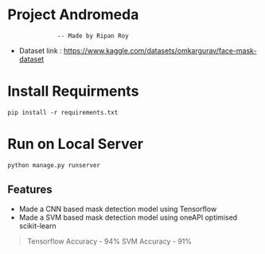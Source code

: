 # Project Andromeda
                  -- Made by Ripan Roy
- Dataset link : https://www.kaggle.com/datasets/omkargurav/face-mask-dataset



# Install Requirments
`pip install -r requirements.txt`

# Run on Local Server
`python manage.py runserver`
## Features

- Made a CNN based mask detection model using Tensorflow  
- Made a SVM based mask detection model using oneAPI optimised scikit-learn


> Tensorflow Accuracy - 94%
> SVM Accuracy - 91%


